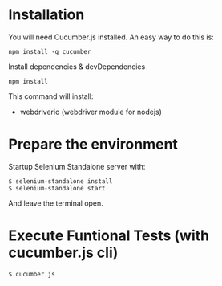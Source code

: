 # Installation
You will need Cucumber.js installed.
An easy way to do this is:

    npm install -g cucumber

Install dependencies & devDependencies

    npm install 

This command will install:
- webdriverio (webdriver module for nodejs) 

# Prepare the environment
Startup Selenium Standalone server with:

    $ selenium-standalone install
    $ selenium-standalone start

And leave the terminal open.

# Execute Funtional Tests (with cucumber.js cli)

    $ cucumber.js
        